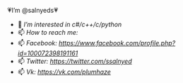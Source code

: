 :heartpulse:I’m @salnyeds:heartpulse:

- 👀 *I’m interested in c#/c++/c/python*
- 📫 *How to reach me:*
- 📫 *Facebook: https://www.facebook.com/profile.php?id=100072398191161*
- 📫 *Twitter: https://twitter.com/ssalnyed*
- 📫 *Vk: https://vk.com/plumhaze*
